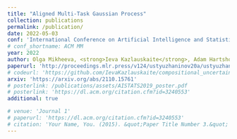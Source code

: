 ```yaml
---
title: "Aligned Multi-Task Gaussian Process"
collection: publications
permalink: /publication/
date: 2022-05-03
conf: 'International Conference on Artificial Intelligence and Statistics (AISTATS)'
# conf_shortname: ACM MM
year: 2022
author: Olga Mikheeva, <strong>Ieva Kazlauskaite</strong>, Adam Hartshorne, Hedvig Kjellström, Carl Henrik Ek, Neill Campbell
paperurl: 'http://proceedings.mlr.press/v124/ustyuzhaninov20a/ustyuzhaninov20a.pdf'
# codeurl: 'https://github.com/IevaKazlauskaite/compositional_uncertainty'
arxiv: 'https://arxiv.org/abs/2110.15761'
# posterlink: /publications/assets/AISTATS2019_poster.pdf
# posterlink: 'https://dl.acm.org/citation.cfm?id=3240553'
additional: true

# venue: 'Journal 1'
# paperurl: 'https://dl.acm.org/citation.cfm?id=3240553'
# citation: 'Your Name, You. (2015). &quot;Paper Title Number 3.&quot; <i>Journal 1</i>. 1(3).'
---
```

